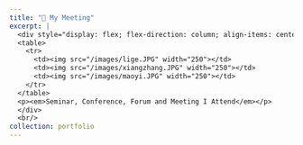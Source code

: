 ```yaml
---
title: "📆 My Meeting"
excerpt: |
  <div style="display: flex; flex-direction: column; align-items: center;">
  <table>
    <tr>
      <td><img src="/images/lige.JPG" width="250"></td>
      <td><img src="/images/xiangzhang.JPG" width="250"></td>
      <td><img src="/images/maoyi.JPG" width="250"></td>
    </tr>
  </table>
  <p><em>Seminar, Conference, Forum and Meeting I Attend</em></p>
  </div>
  <br/>
collection: portfolio
---
```

